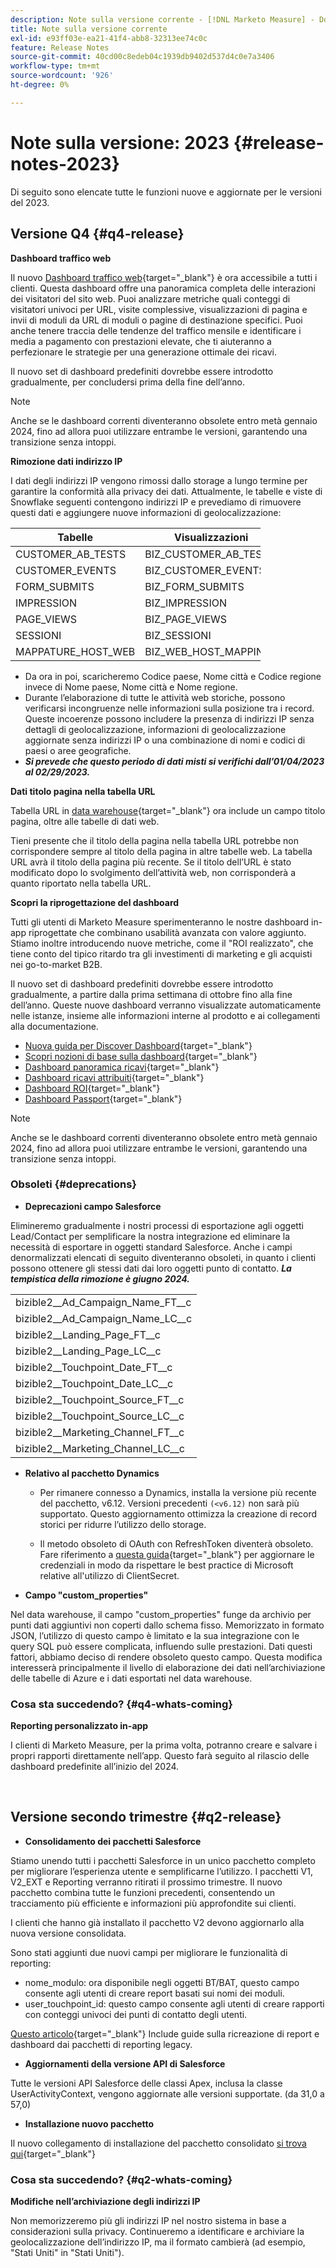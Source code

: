 ```yaml
---
description: Note sulla versione corrente - [!DNL Marketo Measure] - Documentazione del prodotto
title: Note sulla versione corrente
exl-id: e93ff03e-ea21-41f4-abb8-32313ee74c0c
feature: Release Notes
source-git-commit: 40cd00c8edeb04c1939db9402d537d4c0e7a3406
workflow-type: tm+mt
source-wordcount: '926'
ht-degree: 0%

---
```


# Note sulla versione: 2023 {#release-notes-2023}

Di seguito sono elencate tutte le funzioni nuove e aggiornate per le versioni del 2023.

## Versione Q4 {#q4-release}

<p>

**Dashboard traffico web**

Il nuovo [Dashboard traffico web](/help/marketo-measure-discover-ui/dashboards/web-traffic-dashboard.md){target="_blank"} è ora accessibile a tutti i clienti. Questa dashboard offre una panoramica completa delle interazioni dei visitatori del sito web. Puoi analizzare metriche quali conteggi di visitatori univoci per URL, visite complessive, visualizzazioni di pagina e invii di moduli da URL di moduli o pagine di destinazione specifici. Puoi anche tenere traccia delle tendenze del traffico mensile e identificare i media a pagamento con prestazioni elevate, che ti aiuteranno a perfezionare le strategie per una generazione ottimale dei ricavi.

Il nuovo set di dashboard predefiniti dovrebbe essere introdotto gradualmente, per concludersi prima della fine dell’anno.

>[!NOTE]
>
>Anche se le dashboard correnti diventeranno obsolete entro metà gennaio 2024, fino ad allora puoi utilizzare entrambe le versioni, garantendo una transizione senza intoppi.

**Rimozione dati indirizzo IP**

I dati degli indirizzi IP vengono rimossi dallo storage a lungo termine per garantire la conformità alla privacy dei dati. Attualmente, le tabelle e viste di Snowflake seguenti contengono indirizzi IP e prevediamo di rimuovere questi dati e aggiungere nuove informazioni di geolocalizzazione:

<table style="width:400px">
<thead>
  <tr>
    <th style="width:50%">Tabelle</th>
    <th>Visualizzazioni</th>
  </tr>
</thead>
<tbody>
  <tr>
    <td>CUSTOMER_AB_TESTS</td>
    <td>BIZ_CUSTOMER_AB_TESTS</td>
  </tr>
  <tr>
    <td>CUSTOMER_EVENTS</td>
    <td>BIZ_CUSTOMER_EVENTS</td>
  </tr>
  <tr>
    <td>FORM_SUBMITS</td>
    <td>BIZ_FORM_SUBMITS</td>
  </tr>
  <tr>
    <td>IMPRESSION</td>
    <td>BIZ_IMPRESSION</td>
  </tr>
  <tr>
    <td>PAGE_VIEWS</td>
    <td>BIZ_PAGE_VIEWS</td>
  </tr>
  <tr>
    <td>SESSIONI</td>
    <td>BIZ_SESSIONI</td>
  </tr>
  <tr>
    <td>MAPPATURE_HOST_WEB</td>
    <td>BIZ_WEB_HOST_MAPPINGS</td>
  </tr>
</tbody>
</table>

* Da ora in poi, scaricheremo Codice paese, Nome città e Codice regione invece di Nome paese, Nome città e Nome regione.
* Durante l’elaborazione di tutte le attività web storiche, possono verificarsi incongruenze nelle informazioni sulla posizione tra i record. Queste incoerenze possono includere la presenza di indirizzi IP senza dettagli di geolocalizzazione, informazioni di geolocalizzazione aggiornate senza indirizzi IP o una combinazione di nomi e codici di paesi o aree geografiche.
* _**Si prevede che questo periodo di dati misti si verifichi dall’01/04/2023 al 02/29/2023.**_

**Dati titolo pagina nella tabella URL**

Tabella URL in [data warehouse](/help/marketo-measure-data-warehouse/data-warehouse-schema.md){target="_blank"} ora include un campo titolo pagina, oltre alle tabelle di dati web.

Tieni presente che il titolo della pagina nella tabella URL potrebbe non corrispondere sempre al titolo della pagina in altre tabelle web. La tabella URL avrà il titolo della pagina più recente. Se il titolo dell’URL è stato modificato dopo lo svolgimento dell’attività web, non corrisponderà a quanto riportato nella tabella URL.

**Scopri la riprogettazione del dashboard**

Tutti gli utenti di Marketo Measure sperimenteranno le nostre dashboard in-app riprogettate che combinano usabilità avanzata con valore aggiunto. Stiamo inoltre introducendo nuove metriche, come il &quot;ROI realizzato&quot;, che tiene conto del tipico ritardo tra gli investimenti di marketing e gli acquisti nei go-to-market B2B.

Il nuovo set di dashboard predefiniti dovrebbe essere introdotto gradualmente, a partire dalla prima settimana di ottobre fino alla fine dell’anno. Queste nuove dashboard verranno visualizzate automaticamente nelle istanze, insieme alle informazioni interne al prodotto e ai collegamenti alla documentazione.

* [Nuova guida per Discover Dashboard](/help/marketo-measure-discover-ui/dashboards/new-discover-dashboard-guide.md){target="_blank"}
* [Scopri nozioni di base sulla dashboard](/help/marketo-measure-discover-ui/dashboards/discover-dashboard-basics.md){target="_blank"}
* [Dashboard panoramica ricavi](/help/marketo-measure-discover-ui/dashboards/revenue-overview-dashboard.md){target="_blank"}
* [Dashboard ricavi attribuiti](/help/marketo-measure-discover-ui/dashboards/attributed-revenue-dashboard.md){target="_blank"}
* [Dashboard ROI](/help/marketo-measure-discover-ui/dashboards/roi-dashboard.md){target="_blank"}
* [Dashboard Passport](/help/marketo-measure-discover-ui/dashboards/passport-dashboard.md){target="_blank"}

>[!NOTE]
>
>Anche se le dashboard correnti diventeranno obsolete entro metà gennaio 2024, fino ad allora puoi utilizzare entrambe le versioni, garantendo una transizione senza intoppi.

### Obsoleti {#deprecations}

<p>

* **Deprecazioni campo Salesforce**

Elimineremo gradualmente i nostri processi di esportazione agli oggetti Lead/Contact per semplificare la nostra integrazione ed eliminare la necessità di esportare in oggetti standard Salesforce. Anche i campi denormalizzati elencati di seguito diventeranno obsoleti, in quanto i clienti possono ottenere gli stessi dati dai loro oggetti punto di contatto. _**La tempistica della rimozione è giugno 2024.**_

<table style="width:300px">
<tbody>
  <tr>
    <td>bizible2__Ad_Campaign_Name_FT__c</td>
  </tr>
  <tr>
    <td>bizible2__Ad_Campaign_Name_LC__c</td>
  </tr>
  <tr>
    <td>bizible2__Landing_Page_FT__c</td>
  </tr>
  <tr>
    <td>bizible2__Landing_Page_LC__c</td>
  </tr>
  <tr>
    <td>bizible2__Touchpoint_Date_FT__c</td>
  </tr>
  <tr>
    <td>bizible2__Touchpoint_Date_LC__c</td>
  </tr>
  <tr>
    <td>bizible2__Touchpoint_Source_FT__c</td>
  </tr>
  <tr>
    <td>bizible2__Touchpoint_Source_LC__c</td>
  </tr>
  <tr>
    <td>bizible2__Marketing_Channel_FT__c</td>
  </tr>
  <tr>
    <td>bizible2__Marketing_Channel_LC__c</td>
  </tr>
</tbody>
</table>

* **Relativo al pacchetto Dynamics**

   * Per rimanere connesso a Dynamics, installa la versione più recente del pacchetto, v6.12. Versioni precedenti `(<v6.12)` non sarà più supportato. Questo aggiornamento ottimizza la creazione di record storici per ridurre l’utilizzo dello storage.

   * Il metodo obsoleto di OAuth con RefreshToken diventerà obsoleto. Fare riferimento a [questa guida](/help/marketo-measure-and-dynamics/getting-started-with-marketo-measure-and-dynamics/oauth-with-azure-active-directory-for-dynamics-crm.md){target="_blank"} per aggiornare le credenziali in modo da rispettare le best practice di Microsoft relative all&#39;utilizzo di ClientSecret.

* **Campo &quot;custom_properties&quot;**

Nel data warehouse, il campo &quot;custom_properties&quot; funge da archivio per punti dati aggiuntivi non coperti dallo schema fisso. Memorizzato in formato JSON, l’utilizzo di questo campo è limitato e la sua integrazione con le query SQL può essere complicata, influendo sulle prestazioni. Dati questi fattori, abbiamo deciso di rendere obsoleto questo campo. Questa modifica interesserà principalmente il livello di elaborazione dei dati nell’archiviazione delle tabelle di Azure e i dati esportati nel data warehouse.

### Cosa sta succedendo? {#q4-whats-coming}

<p>

**Reporting personalizzato in-app**

I clienti di Marketo Measure, per la prima volta, potranno creare e salvare i propri rapporti direttamente nell’app. Questo farà seguito al rilascio delle dashboard predefinite all’inizio del 2024.

<br>

## Versione secondo trimestre {#q2-release}

<p>

* **Consolidamento dei pacchetti Salesforce**

Stiamo unendo tutti i pacchetti Salesforce in un unico pacchetto completo per migliorare l’esperienza utente e semplificarne l’utilizzo. I pacchetti V1, V2_EXT e Reporting verranno ritirati il prossimo trimestre. Il nuovo pacchetto combina tutte le funzioni precedenti, consentendo un tracciamento più efficiente e informazioni più approfondite sui clienti.

I clienti che hanno già installato il pacchetto V2 devono aggiornarlo alla nuova versione consolidata.

Sono stati aggiunti due nuovi campi per migliorare le funzionalità di reporting:

* nome_modulo: ora disponibile negli oggetti BT/BAT, questo campo consente agli utenti di creare report basati sui nomi dei moduli.
* user_touchpoint_id: questo campo consente agli utenti di creare rapporti con conteggi univoci dei punti di contatto degli utenti.

[Questo articolo](/help/configuration-and-setup/marketo-measure-and-salesforce/salesforce-package-consolidation.md){target="_blank"} Include guide sulla ricreazione di report e dashboard dai pacchetti di reporting legacy.

* **Aggiornamenti della versione API di Salesforce**

Tutte le versioni API Salesforce delle classi Apex, inclusa la classe UserActivityContext, vengono aggiornate alle versioni supportate. (da 31,0 a 57,0)

* **Installazione nuovo pacchetto**

Il nuovo collegamento di installazione del pacchetto consolidato [si trova qui](https://login.salesforce.com/packaging/installPackage.apexp?p0=04t1P000000VY6Z){target="_blank"}

### Cosa sta succedendo? {#q2-whats-coming}

<p>

**Modifiche nell’archiviazione degli indirizzi IP**

Non memorizzeremo più gli indirizzi IP nel nostro sistema in base a considerazioni sulla privacy. Continueremo a identificare e archiviare la geolocalizzazione dell’indirizzo IP, ma il formato cambierà (ad esempio, &quot;Stati Uniti&quot; in &quot;Stati Uniti&quot;).

